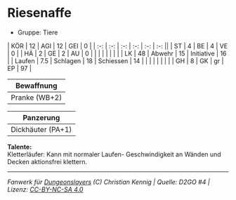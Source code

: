 # Riesenaffe  
- Gruppe: Tiere  

| KÖR    | 12  | AGI      | 12 | GEI        | 0  |
| :-: | :-: | :-: | :-: | :-: | :-: ||
| ST     | 4   | BE       | 4  | VE         | 0  |
| HÄ     | 2   | GE       | 2  | AU         | 0  |
|        |     |          |    |            |    |
| LK     | 48  | Abwehr   | 15 | Initiative | 16 |
| Laufen | 7.5 | Schlagen | 18 | Schiessen  | 14 |
|        |     |          |    |            |    |
| GH     | 8   | GK       | gr | EP         | 97 |


| Bewaffnung |
| --- |
| Pranke (WB+2) |


| Panzerung |
| --- |
| Dickhäuter (PA+1) |


**Talente:**  
Kletterläufer: Kann mit normaler Laufen- Geschwindigkeit an Wänden und Decken aktionsfrei klettern.





___
*Fanwerk für [Dungeonslayers](https://www.dungeonslayers.net/) (C) Christian Kennig | Quelle: D2GO #4 | Lizenz: [CC-BY-NC-SA 4.0](https://creativecommons.org/licenses/by-nc-sa/4.0/deed.de)*